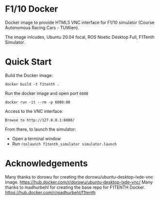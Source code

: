 # F1/10 Docker 

Docker image to provide HTML5 VNC interface for F1/10 simulator (Course Autonomous Racing Cars - TUWien).

The image inlcudes, Ubuntu 20.04 focal, ROS Noetic Desktop Full, F1Tenth Simulator.


# Quick Start

Build the Docker image:
```
docker build -t f1tenth .
```

Run the docker image and open port `6080`
```
docker run -it --rm -p 6080:80 
```

Access to the VNC interface:
```
Browse to http://127.0.0.1:6080/
```

From there, to launch the simulator:
- Open a terminal window
- Run `roslaunch f1tenth_simulator simulator.launch`

# Acknowledgements

Many thanks to dorowu for creating the dorowu/ubuntu-desktop-lxde-vnc image.
<https://hub.docker.com/r/dorowu/ubuntu-desktop-lxde-vnc/>
Many thanks to madhurbehl for creating the base repo for F1TENTH Docker.
<https://hub.docker.com/r/madhurbehl/f1tenth>
